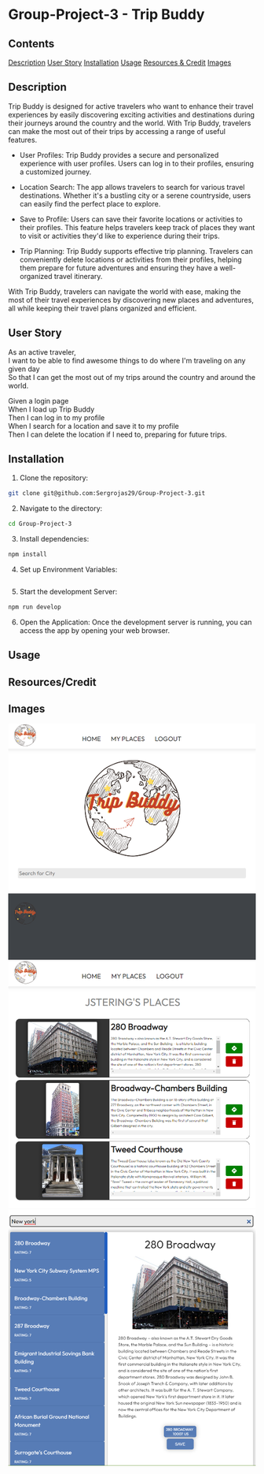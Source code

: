 # Group-Project-3 - Trip Buddy

## Contents
[Description](#description)
[User Story](#user-story)
[Installation](#installation)
[Usage](#usage)
[Resources & Credit](#resourcescredit)
[Images](#images)

## Description
Trip Buddy is designed for active travelers who want to enhance their travel experiences by easily discovering exciting activities and destinations during their journeys around the country and the world. With Trip Buddy, travelers can make the most out of their trips by accessing a range of useful features.

- User Profiles: Trip Buddy provides a secure and personalized experience with user profiles. Users can log in to their profiles, ensuring a customized journey.

- Location Search: The app allows travelers to search for various travel destinations. Whether it's a bustling city or a serene countryside, users can easily find the perfect place to explore.

- Save to Profile: Users can save their favorite locations or activities to their profiles. This feature helps travelers keep track of places they want to visit or activities they'd like to experience during their trips.

- Trip Planning: Trip Buddy supports effective trip planning. Travelers can conveniently delete locations or activities from their profiles, helping them prepare for future adventures and ensuring they have a well-organized travel itinerary.

With Trip Buddy, travelers can navigate the world with ease, making the most of their travel experiences by discovering new places and adventures, all while keeping their travel plans organized and efficient.

## User Story
As an active traveler,<br>
I want to be able to find awesome things to do where I'm traveling on any given day<br>
So that I can get the most out of my trips around the country and around the world.<br>

Given a login page<br>
When I load up Trip Buddy<br>
Then I can log in to my profile<br>
When I search for a location and save it to my profile<br>
Then I can delete the location if I need to, preparing for future trips.<br>

## Installation
1. Clone the repository: 
```bash
git clone git@github.com:Sergrojas29/Group-Project-3.git
```

2. Navigate to the directory:
```bash
cd Group-Project-3
```

3. Install dependencies:
```bash
npm install
```

4. Set up Environment Variables:
```bash

```

5. Start the development Server:
```bash
npm run develop
```

6. Open the Application:
Once the development server is running, you can access the app by opening your web browser.


## Usage

## Resources/Credit


## Images
![Home Screen](client\public\image-1.png)
![Saved Places](client\public\image.png)
![Place Search](client\public\image-2.png)